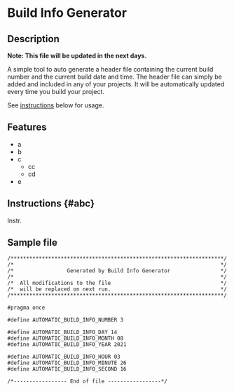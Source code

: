 # Build Info Generator

## Description

**Note: This file will be updated in the next days.**

A simple tool to auto generate a header file containing the current build number and the current build date and time.
The header file can simply be added and included in any of your projects. It will be automatically updated every time you build your project.

See [instructions](#abc) below for usage.

## Features
- a
- b
- c
  - cc
  - cd
- e


## Instructions {#abc}

Instr.

## Sample file

~~~{.cpp}
/********************************************************************/
/*                                                                  */
/*                 Generated by Build Info Generator                */
/*                                                                  */
/*  All modifications to the file                                   */
/*  will be replaced on next run.                                   */
/********************************************************************/

#pragma once

#define AUTOMATIC_BUILD_INFO_NUMBER 3

#define AUTOMATIC_BUILD_INFO_DAY 14
#define AUTOMATIC_BUILD_INFO_MONTH 08
#define AUTOMATIC_BUILD_INFO_YEAR 2021

#define AUTOMATIC_BUILD_INFO_HOUR 03
#define AUTOMATIC_BUILD_INFO_MINUTE 26
#define AUTOMATIC_BUILD_INFO_SECOND 16

/*----------------- End of file -----------------*/
~~~
